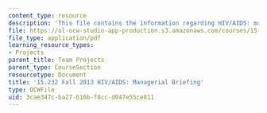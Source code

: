 ```yaml
---
content_type: resource
description: 'This file contains the information regarding HIV/AIDS: managerial briefing.'
file: https://ol-ocw-studio-app-production.s3.amazonaws.com/courses/15-232-business-model-innovation-global-health-in-frontier-markets-fall-2013/3cae347cba27616bf8ccd047e55ce811_MIT15_232F13_a1_hiv-aids_3.pdf
file_type: application/pdf
learning_resource_types:
- Projects
parent_title: Team Projects
parent_type: CourseSection
resourcetype: Document
title: '15.232 Fall 2013 HIV/AIDS: Managerial Briefing'
type: OCWFile
uid: 3cae347c-ba27-616b-f8cc-d047e55ce811
---
```

